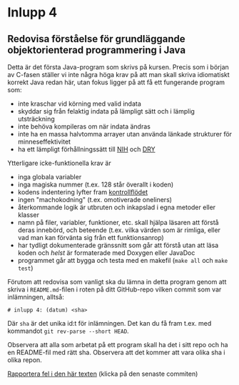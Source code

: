 # Inlupp 4

## Redovisa förståelse för grundläggande objektorienterad programmering i Java

Detta är det första Java-program som skrivs på kursen. Precis som
i början av C-fasen ställer vi inte några höga krav på att man
skall skriva idiomatiskt korrekt Java redan här, utan fokus ligger
på att få ett fungerande program som:

* inte kraschar vid körning med valid indata
* skyddar sig från felaktig indata på lämpligt sätt och i lämplig utsträckning
* inte behöva kompileras om när indata ändras
* inte ha en massa halvtomma arrayer utan använda länkade strukturer för minneseffektivitet
* ha ett lämpligt förhållningssätt till [NIH](http://en.wikipedia.org/wiki/Not_invented_here)  och [DRY](http://en.wikipedia.org/wiki/Don't_repeat_yourself)

Ytterligare icke-funktionella krav är 

* inga globala variabler 
* inga magiska nummer (t.ex. 128 står överallt i koden)
* kodens indentering lyfter fram [kontrollflödet](http://en.wikipedia.org/wiki/Control_flow)
* ingen "machokodning" (t.ex. omotiverade oneliners)
* återkommande logik är utbruten och inkapslad i egna metoder eller klasser 
* namn på filer, variabler, funktioner, etc. skall hjälpa läsaren att förstå deras innebörd, och beteende (t.ex. vilka värden som är rimliga, eller vad man kan förvänta sig från ett funktionsanrop)
* har tydligt dokumenterade gränssnitt som går att förstå utan att läsa koden och *helst* är formaterade med Doxygen eller JavaDoc
* programmet går att bygga och testa med en makefil (`make all` och `make test`)

Förutom att redovisa som vanligt ska du lämna in detta program
genom att skriva i `README.md`-filen i roten på ditt GitHub-repo
vilken commit som var inlämningen, alltså:

```
# inlupp 4: (datum) <sha>
```

Där `sha` är det unika id:t för inlämningen. Det kan du få fram
t.ex. med kommandot `git rev-parse --short HEAD`.

Observera att alla som arbetat på ett program skall ha det i sitt
repo och ha en README-fil med rätt sha. Observera att det kommer
att vara olika sha i olika repon.

[Rapportera fel i den här texten](https://github.com/IOOPM-UU/achievements/commits/master/z102.md) (klicka på den senaste commiten)
